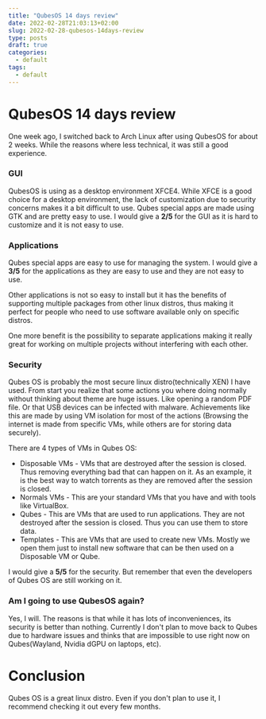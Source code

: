 ```yaml
---
title: "QubesOS 14 days review"
date: 2022-02-28T21:03:13+02:00
slug: 2022-02-28-qubesos-14days-review
type: posts
draft: true
categories:
  - default
tags:
  - default
---
```


# QubesOS 14 days review

One week ago, I switched back to Arch Linux after using QubesOS for about 2 weeks. While the reasons where less technical, it was still a good experience.

### GUI

QubesOS is using as a desktop environment XFCE4. While XFCE is a good choice for a desktop environment, the lack of customization due to security concerns makes it a bit difficult to use. Qubes special apps are made using GTK and are pretty easy to use.
I would give a **2/5** for the GUI as it is hard to customize and it is not easy to use.

### Applications

Qubes special apps are easy to use for managing the system. I would give a **3/5** for the applications as they are easy to use and they are not easy to use.

Other applications is not so easy to install but it has the benefits of supporting multiple packages from other linux distros, thus making it perfect for people who need to use software available only on specific distros.

One more benefit is the possibility to separate applications making it really great for working on multiple projects without interfering with each other.

### Security

Qubes OS is probably the most secure linux distro(technically XEN) I have used. From start you realize that some actions you where doing normally without thinking about theme are huge issues. Like opening a random PDF file. Or that USB devices can be infected with malware. Achievements like this are made by using VM isolation for most of the actions (Browsing the internet is made from specific VMs, while others are for storing data securely).

There are 4 types of VMs in Qubes OS:

- Disposable VMs - VMs that are destroyed after the session is closed. Thus removing everything bad that can happen on it. As an example, it is the best way to watch torrents as they are removed after the session is closed.
- Normals VMs - This are your standard VMs that you have and with tools like VirtualBox.
- Qubes - This are VMs that are used to run applications. They are not destroyed after the session is closed. Thus you can use them to store data.
- Templates - This are VMs that are used to create new VMs. Mostly we open them just to install new software that can be then used on a Disposable VM or Qube.

I would give a **5/5** for the security. But remember that even the developers of Qubes OS are still working on it.

### Am I going to use QubesOS again?

Yes, I will. The reasons is that while it has lots of inconveniences, its security is better than nothing. Currently I don't plan to move back to Qubes due to hardware issues and thinks that are impossible to use right now on Qubes(Wayland, Nvidia dGPU on laptops, etc).

# Conclusion

Qubes OS is a great linux distro. Even if you don't plan to use it, I recommend checking it out every few months.
